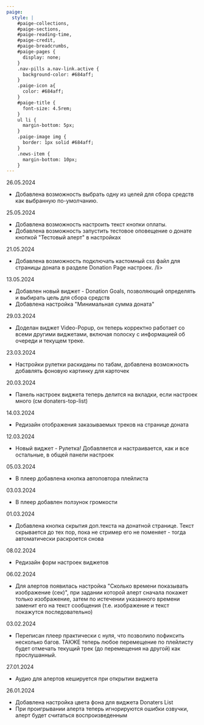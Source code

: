 ```yaml
---
paige:
  style: |
    #paige-collections,
    #paige-sections,
    #paige-reading-time,
    #paige-credit,
    #paige-breadcrumbs,
    #paige-pages {
      display: none;
    }
    .nav-pills a.nav-link.active {
      background-color: #684aff;
    }
    .paige-icon a{
      color: #684aff;
    }
    #paige-title {
      font-size: 4.5rem;
    }
    ul li {
      margin-bottom: 5px;
    }
    .paige-image img {
      border: 1px solid #684aff;
    }
    .news-item {
      margin-bottom: 10px;
    }
---
```


<div class="container-fluid">
    <div class="justify-content-center row">
        <div class="news-item">
            <p class="fw-bold text-left">26.05.2024</p>
            <ul>
                <li>
                    Добавлена возможность выбрать одну из целей для сбора средств как выбранную по-умолчанию.
                </li>
            </ul>
        </div>
        <div class="news-item">
            <p class="fw-bold text-left">25.05.2024</p>
            <ul>
                <li>
                    Добавлена возможность настроить текст кнопки оплаты.
                </li>
                <li>
                    Добавлена возможность запустить тестовое оповещение о донате кнопкой "Тестовый алерт" в настройках
                </li>
            </ul>
        </div>
        <div class="news-item">
            <p class="fw-bold text-left">21.05.2024</p>
            <ul>
                <li>
                    Добавлена возможность подключать кастомный css файл для страницы доната в разделе Donation Page настроек.
                /li>
            </ul>
        </div>
        <div class="news-item">
            <p class="fw-bold text-left">13.05.2024</p>
            <ul>
                <li>
                    Добавлен новый виджет - Donation Goals, позволяющий определять и выбирать цель для сбора средств
                </li>
                <li>
                    Добавлена настройка "Минимальная сумма доната"
                </li>
            </ul>
        </div>
        <div class="news-item">
            <p class="fw-bold text-left">29.03.2024</p>
            <ul>
                <li>
                    Доделан виджет Video-Popup, он теперь корректно работает со всеми другими виджетами, включая полоску с информацией об очереди и текущем треке.
                </li>
            </ul>
        </div>
        <div class="news-item">
            <p class="fw-bold text-left">23.03.2024</p>
            <ul>
                <li>
                   Настройки рулетки раскиданы по табам, добавлена возможность добавлять фоновую картинку для карточек
                </li>
            </ul>
        </div>
        <div class="news-item">
            <p class="fw-bold text-left">20.03.2024</p>
            <ul>
                <li>
                    Панель настроек виджета теперь делится на вкладки, если настроек много (см donaters-top-list)
                </li>
            </ul>
        </div>
        <div class="news-item">
            <p class="fw-bold text-left">14.03.2024</p>
            <ul>
                <li>
                    Редизайн отображения заказываемых треков на странице доната
                </li>
            </ul>
        </div>
        <div class="news-item">
            <p class="fw-bold text-left">12.03.2024</p>
            <ul>
                <li>
                    Новый виджет - Рулетка! Добавляется и настраивается, как и все остальные, в общей панели настроек
                </li>
            </ul>
        </div>
        <div class="news-item">
            <p class="fw-bold text-left">05.03.2024</p>
            <ul>
                <li>
                    В плеер добавлена кнопка автоповтора плейлиста
                </li>
            </ul>
        </div>
        <div class="news-item">
            <p class="fw-bold text-left">03.03.2024</p>
            <ul>
                <li>
                    В плеер добавлен ползунок громкости
                </li>
            </ul>
        </div>
        <div class="news-item">
            <p class="fw-bold text-left">01.03.2024</p>
            <ul>
                <li>
                    Добавлена кнопка скрытия доп.текста на донатной странице. Текст скрывается до тех пор, пока не стример его не поменяет - тогда автоматически раскроется снова
                </li>
            </ul>
        </div>
        <div class="news-item">
            <p class="fw-bold text-left">08.02.2024</p>
            <ul>
                <li>
                    Редизайн форм настроек виджетов
                </li>
            </ul>
        </div>
        <div class="news-item">
            <p class="fw-bold text-left">06.02.2024</p>
            <ul>
                <li>
                    Для алертов появилась настройка "Сколько времени показывать изображение (сек)", при задании которой алерт сначала покажет только изображение, затем по истечении указанного времени заменит его на текст сообщения (т.е. изображение и текст покажутся последовательно)
                </li>
            </ul>
        </div>
        <div class="news-item">
            <p class="fw-bold text-left">03.02.2024</p>
            <ul>
                <li>
                    Переписан плеер практически с нуля, что позволило пофиксить несколько багов. ТАКЖЕ теперь любое перемещение по плейлисту будет отмечать текущий трек (до перемещения на другой) как прослушанный.
                </li>
            </ul>
        </div>
        <div class="news-item">
            <p class="fw-bold text-left">27.01.2024</p>
            <ul>
                <li>
                    Аудио для алертов кешируется при открытии виджета
                </li>
            </ul>
        </div>
        <div class="news-item">
            <p class="fw-bold text-left">26.01.2024</p>
            <ul>
                <li>
                    Добавлена настройка цвета фона для виджета Donaters List
                </li>
                <li>
                    При проигрывании алерта теперь игнорируются ошибки озвучки,
                    алерт будет считаться воспроизведенным
                </li>
            </ul>
        </div>
    </div>
</div>
